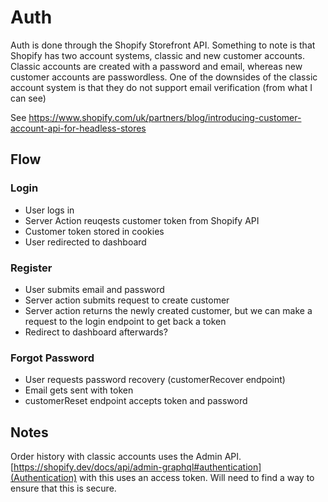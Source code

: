 # Auth

Auth is done through the Shopify Storefront API.
Something to note is that Shopify has two account systems, classic and new customer accounts. Classic accounts are created with a password and email, whereas new customer accounts are passwordless.
One of the downsides of the classic account system is that they do not support email verification (from what I can see)

See https://www.shopify.com/uk/partners/blog/introducing-customer-account-api-for-headless-stores

## Flow


### Login
- User logs in
- Server Action reuqests customer token from Shopify API
- Customer token stored in cookies
- User redirected to dashboard

### Register
- User submits email and password
- Server action submits request to create customer
- Server action returns the newly created customer, but we can make a request to the login endpoint to get back a token
- Redirect to dashboard afterwards?

### Forgot Password
- User requests password recovery (customerRecover endpoint)
- Email gets sent with token
- customerReset endpoint accepts token and password

## Notes
Order history with classic accounts uses the Admin API. [https://shopify.dev/docs/api/admin-graphql#authentication](Authentication) with this uses an access token. Will need to find a way to ensure that this is secure.